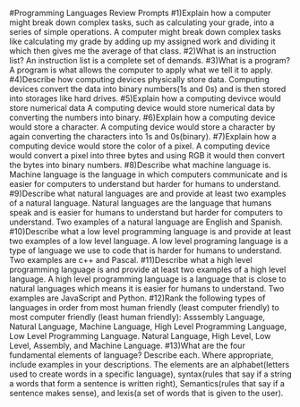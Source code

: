 #Programming Languages Review Prompts
#1)Explain how a computer might break down complex tasks, such as calculating your grade, into a series of simple operations.
A computer might break down complex tasks like calculating my grade by adding up my assigned work and dividing it which then gives me the average of that class.
#2)What is an instruction list?
An instruction list is a complete set of demands.
#3)What is a program?
A program is what allows the computer to apply what we tell it to apply.
#4)Describe how computing devices physically store data.
Computing devices convert the data into binary numbers(1s and 0s) and is then stored into storages like hard drives.
#5)Explain how a computing devivce would store numerical data
A computing device would store numerical data by converting the numbers into binary.
#6)Explain how a computing device would store a character.
A computing device would store a character by again converting the characters into 1s and 0s(binary).
#7)Explain how a computing device would store the color of a pixel.
A computing device would convert a pixel into three bytes and using RGB it would then convert the bytes into binary numbers.
#8)Describe what machine language is.
Machine language is the language in which computers communicate and is easier for computers to understand but harder for humans to understand.
#9)Describe what natural languages are and provide at least two examples of a natural language.
Natural languages are the language that humans speak and is easier for humans to understand but harder for computers to understand. Two examples of a natural language are English and Spanish.
#10)Describe what a low level programming language is and provide at least two examples of a low level language.
A low level programing language is a type of language we use to code that is harder for humans to understand. Two examples are c++ and Pascal.
#11)Describe what a high level programming language is and provide at least two examples of a high level language.
A high level programming language is a language that is close to natural languages which means it is easier for humans to understand. Two examples are JavaScript and Python.
#12)Rank the following types of languages in order from most human friendly (least computer friendly) to most computer friendly (least human friendly): Asssembly Language, Natural Language, Machine Language, High Level Programming Language, Low Level Programming Language.
Natural Language, High Level, Low Level, Assembly, and Machine Language.
#13)What are the four fundamental elements of language?  Describe each.  Where appropriate, include examples in your descriptions.
The elements are an alphabet(letters used to create words in a specific language), syntax(rules that say if a string a words that form a sentence is written right), Semantics(rules that say if a sentence makes sense), and lexis(a set of words that is given to the user).
